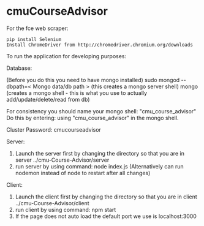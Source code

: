 # cmuCourseAdvisor

For the fce web scraper:

    pip install Selenium
    Install ChromeDriver from http://chromedriver.chromium.org/downloads

To run the application for developing purposes:

Database:

(Before you do this you need to have mongo installed)
sudo mongod --dbpath=< Mongo data/db path > (this creates a mongo server shell)
mongo (creates a mongo shell - this is what you use to actually add/update/delete/read from db)

For consistency you should name your mongo shell: "cmu_course_advisor"
Do this by entering: using "cmu_course_advisor" in the mongo shell.

Cluster Password: cmucourseadvisor

Server:

1. Launch the server first by changing the directory so that you are in server ../cmu-Course-Advisor/server
2. run server by using command: node index.js (Alternatively can run nodemon instead of node to restart after all changes)

Client:

1. Launch the client first by changing the directory so that you are in client ../cmu-Course-Advisor/client
2. run client by using command: npm start
3. If the page does not auto load the default port we use is localhost:3000
